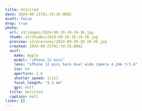 ```yaml
---
title: Untitled
date: 2024-09-21T01:19:36.000Z
draft: false
drop: true
photo:
  url: s3/images/2024-09-20-18-19-36.jpg
  thumb: s3/thumbs/2024-09-20-18-19-36.jpg
  preview: s3/previews/2024-09-20-18-19-36.jpg
  created: 2024-09-21T01:19:36.000Z
  exif:
    make: Apple
    model: "iPhone 12 mini"
    lens: "iPhone 12 mini back dual wide camera 4.2mm f/1.6"
    iso: 64
    aperture: 1.6
    shutter_speed: 1/121
    focal_length: "4.2 mm"
    gps: null
  title: Untitled
  caption: null
links: []
---
```

